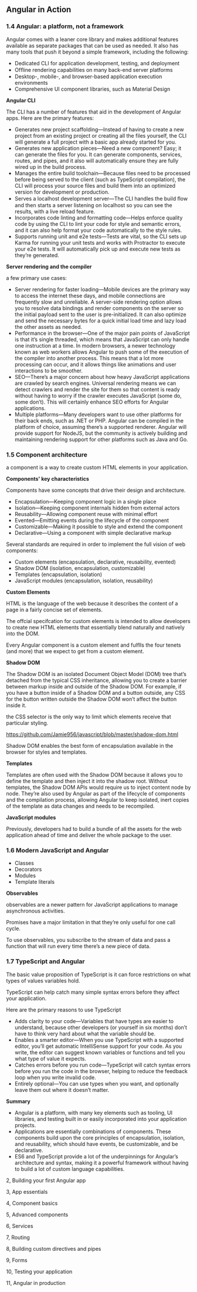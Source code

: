 ## Angular in Action

### 1.4 Angular: a platform, not a framework

Angular comes with a leaner core library and makes additional features available as
separate packages that can be used as needed. It also has many tools that push it beyond
a simple framework, including the following:

- Dedicated CLI for application development, testing, and deployment
- Ofﬂine rendering capabilities on many back-end server platforms
- Desktop-, mobile-, and browser-based application execution environments
- Comprehensive UI component libraries, such as Material Design



**Angular CLI**

The CLI has a number of features that aid in the development of Angular apps. Here
are the primary features:

- Generates new project scaffolding—Instead of having to create a new project from an
existing project or creating all the files yourself, the CLI will generate a full project with a basic app already started for you.
- Generates new application pieces—Need a new component? Easy; it can generate
the files for you. It can generate components, services, routes, and pipes, and it
also will automatically ensure they are fully wired up in the build process.
- Manages the entire build toolchain—Because files need to be processed before
being served to the client (such as TypeScript compilation), the CLI will process
your source files and build them into an optimized version for development or
production.
- Serves a localhost development server—The CLI handles the build ﬂow and then starts
a server listening on localhost so you can see the results, with a live reload feature. 
- Incorporates code linting and formatting code—Helps enforce quality code by using
the CLI to lint your code for style and semantic errors, and it can also help format
your code automatically to the style rules.
- Supports running unit and e2e tests—Tests are vital, so the CLI sets up Karma for
running your unit tests and works with Protractor to execute your e2e tests. It will
automatically pick up and execute new tests as they’re generated. 



**Server rendering and the compiler**

a few primary use cases: 

- Server rendering for faster loading—Mobile devices are the primary way to access the
  internet these days, and mobile connections are frequently slow and unreliable.
  A server-side rendering option allows you to resolve data bindings and render
  components on the server so the initial payload sent to the user is pre-initialized.
  It can also optimize and send the necessary bytes for a quick initial load time and
  lazy load the other assets as needed.
- Performance in the browser—One of the major pain points of JavaScript is that it’s
  single threaded, which means that JavaScript can only handle one instruction at
  a time. In modern browsers, a newer technology known as web workers allows
  Angular to push some of the execution of the compiler into another process.
  This means that a lot more processing can occur, and it allows things like animations and user interactions to be smoother. 
- SEO—There’s a major concern about how heavy JavaScript applications are
  crawled by search engines. Universal rendering means we can detect crawlers
  and render the site for them so that content is ready without having to worry
  if the crawler executes JavaScript (some do, some don’t). This will certainly
  enhance SEO efforts for Angular applications.
- Multiple platforms—Many developers want to use other platforms for their back
  ends, such as .NET or PHP. Angular can be compiled in the platform of choice,
  assuming there’s a supported renderer. Angular will provide support for NodeJS,
  but the community is actively building and maintaining rendering support for
  other platforms such as Java and Go. 





### 1.5 Component architecture

a component is a way to create custom HTML elements in your
application. 

**Components' key characteristics**

Components have some concepts that drive their design and architecture.  

- Encapsulation—Keeping component logic in a single place
- Isolation—Keeping component internals hidden from external actors
- Reusability—Allowing component reuse with minimal effort
- Evented—Emitting events during the lifecycle of the component
- Customizable—Making it possible to style and extend the component
- Declarative—Using a component with simple declarative markup 



Several standards are required in order to implement the full vision of web components: 

- Custom elements (encapsulation, declarative, reusability, evented)
- Shadow DOM (isolation, encapsulation, customizable)
- Templates (encapsulation, isolation)
- JavaScript modules (encapsulation, isolation, reusability) 



**Custom Elements**

HTML is the language of the web because it describes the content of a page in a fairly
concise set of elements. 



The offcial specifcation for custom elements is intended to allow developers to create new HTML elements that essentially blend naturally and natively into the DOM. 



Every Angular component is a custom element and fulflls the four
tenets (and more) that we expect to get from a custom element. 



**Shadow DOM**

The Shadow DOM is an isolated Document Object Model (DOM) tree that’s detached from the typical CSS inheritance, allowing you to create a barrier between markup inside and outside of the Shadow DOM. For example, if you have a button inside of a Shadow DOM
and a button outside, any CSS for the button written outside the Shadow DOM won’t
affect the button inside it. 



the CSS selector is the only way to limit which elements receive that particular styling. 



https://github.com/Jamie956/javascript/blob/master/shadow-dom.html



Shadow DOM enables the best form of encapsulation available in the browser for styles
and templates. 



**Templates**

Templates are often used with the Shadow DOM because it allows you to define the
template and then inject it into the shadow root. Without templates, the Shadow DOM
APIs would require us to inject content node by node. They’re also used by Angular as
part of the lifecycle of components and the compilation process, allowing Angular to
keep isolated, inert copies of the template as data changes and needs to be recompiled. 



**JavaScript modules**

Previously, developers had to build a bundle of all the assets for the web application
ahead of time and deliver the whole package to the user. 



### 1.6 Modern JavaScript and Angular

- Classes
- Decorators
- Modules
- Template literals 



**Observables**

observables are a newer pattern for JavaScript applications to
manage asynchronous activities.  

Promises have a major limitation in that they’re
only useful for one call cycle. 

To use observables, you subscribe to the stream of data and pass a function that will
run every time there’s a new piece of data.  



### 1.7 TypeScript and Angular

The basic value proposition of TypeScript is it can force restrictions on what types of
values variables hold. 



TypeScript can help catch many simple syntax errors before they affect your application. 



Here are the primary reasons to use TypeScript 

- Adds clarity to your code—Variables that have types are easier to understand,
because other developers (or yourself in six months) don’t have to think very
hard about what the variable should be. 
- Enables a smarter editor—When you use TypeScript with a supported editor, you’ll
get automatic IntelliSense support for your code. As you write, the editor can
suggest known variables or functions and tell you what type of value it expects.
- Catches errors before you run code—TypeScript will catch syntax errors before you
run the code in the browser, helping to reduce the feedback loop when you write
invalid code.
- Entirely optional—You can use types when you want, and optionally leave them out
where it doesn’t matter. 



**Summary**

- Angular is a platform, with many key elements such as tooling, UI libraries, and
  testing built in or easily incorporated into your application projects.
- Applications are essentially combinations of components. These components
  build upon the core principles of encapsulation, isolation, and reusability, which
  should have events, be customizable, and be declarative.
- ES6 and TypeScript provide a lot of the underpinnings for Angular’s architecture
  and syntax, making it a powerful framework without having to build a lot of custom language capabilities. 



2, Building your first Angular app

3, App essentials

4, Component basics

5, Advanced components

6, Services

7, Routing

8, Building custom directives and pipes

9, Forms

10, Testing your application

11, Angular in production













